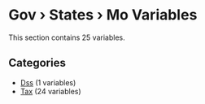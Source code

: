 # Gov › States › Mo Variables

This section contains 25 variables.

## Categories

- [Dss](dss/index.md) (1 variables)
- [Tax](tax/index.md) (24 variables)
